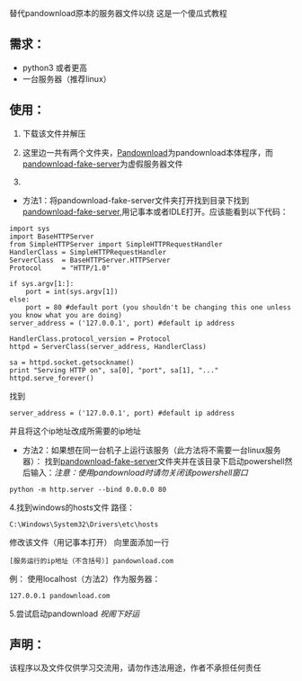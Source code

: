 
替代pandownload原本的服务器文件以绕
这是一个傻瓜式教程

## 需求：
- python3 或者更高
- 一台服务器（推荐linux）
## 使用：
1. 下载该文件并解压

2. 这里边一共有两个文件夹，[Pandownload](/Pandownload/)为pandownload本体程序，而[pandownload-fake-server](/pandownload-fake-server/)为虚假服务器文件

3.
 - 方法1：将pandownload-fake-server文件夹打开找到目录下找到[pandownload-fake-server](/pandownload-fake-server/script.py),用记事本或者IDLE打开。应该能看到以下代码：
```
import sys
import BaseHTTPServer
from SimpleHTTPServer import SimpleHTTPRequestHandler
HandlerClass = SimpleHTTPRequestHandler
ServerClass  = BaseHTTPServer.HTTPServer
Protocol     = "HTTP/1.0"
 
if sys.argv[1:]:
    port = int(sys.argv[1])
else:
    port = 80 #default port (you shouldn't be changing this one unless you know what you are doing)
server_address = ('127.0.0.1', port) #default ip address
 
HandlerClass.protocol_version = Protocol
httpd = ServerClass(server_address, HandlerClass)
 
sa = httpd.socket.getsockname()
print "Serving HTTP on", sa[0], "port", sa[1], "..."
httpd.serve_forever()
```
找到
```
server_address = ('127.0.0.1', port) #default ip address
```
并且将这个ip地址改成所需要的ip地址

 - 方法2：如果想在同一台机子上运行该服务（此方法将不需要一台linux服务器）：
 找到[pandownload-fake-server](/pandownload-fake-server/)文件夹并在该目录下启动powershell然后输入：*注意：使用pandownload时请勿关闭该powershell窗口*
```
python -m http.server --bind 0.0.0.0 80
```

4.找到windows的hosts文件
路径：
```
C:\Windows\System32\Drivers\etc\hosts
```
修改该文件（用记事本打开）
向里面添加一行

```
[服务运行的ip地址（不含括号）] pandownload.com
```

例：
使用localhost（方法2）作为服务器：
```
127.0.0.1 pandownload.com
```
5.尝试启动pandownload
*祝阁下好运*

## 声明：
该程序以及文件仅供学习交流用，请勿作违法用途，作者不承担任何责任

